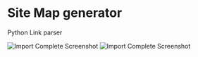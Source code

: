Site Map generator
==========

Python Link parser

![Import Complete Screenshot](http://makelink.com/public_html/img/Animated_BFS.gif)
![Import Complete Screenshot](http://makelink.com/public_html/img/Untitled.png)
